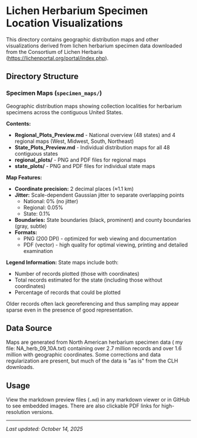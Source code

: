 # Lichen Herbarium Specimen Location Visualizations

This directory contains geographic distribution maps and other visualizations derived from lichen herbarium specimen data downloaded from the Consortium of Lichen Herbaria (https://lichenportal.org/portal/index.php).

## Directory Structure

### Specimen Maps (`specimen_maps/`)

Geographic distribution maps showing collection localities for herbarium specimens across the contiguous United States.

**Contents:**
- **Regional_Plots_Preview.md** - National overview (48 states) and 4 regional maps (West, Midwest, South, Northeast)
- **State_Plots_Preview.md** - Individual distribution maps for all 48 contiguous states
- **regional_plots/** - PNG and PDF files for regional maps
- **state_plots/** - PNG and PDF files for individual state maps

**Map Features:**
- **Coordinate precision:** 2 decimal places (≈1.1 km)
- **Jitter:** Scale-dependent Gaussian jitter to separate overlapping points
  - National: 0% (no jitter)
  - Regional: 0.05%
  - State: 0.1%
- **Boundaries:** State boundaries (black, prominent) and county boundaries (gray, subtle)
- **Formats:**
  - PNG (200 DPI) - optimized for web viewing and documentation
  - PDF (vector) - high quality for optimal viewing, printing and detailed examination

**Legend Information:**
State maps include both:
- Number of records plotted (those with coordinates)
- Total records estimated for the state (including those without coordinates)
- Percentage of records that could be plotted

 Older records often lack georeferencing and thus sampling may appear sparse even in the presence of good representation.

## Data Source

Maps are generated from North American herbarium specimen data ( my file: NA_herb_09_10A.txt) containing over 2.7 million records and over 1.6 million with geographic coordinates. Some corrections and data regularization are present, but much of the data is "as is" from the CLH downloads.

## Usage

View the markdown preview files (`.md`) in any markdown viewer or in GitHub to see embedded images.
There are also clickable PDF links for high-resolution versions.


---

*Last updated: October 14, 2025*
